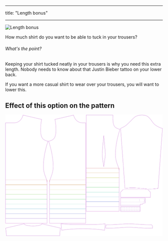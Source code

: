 ***

title: "Length bonus"

***

![Length bonus](lengthbonus.svg)

How much shirt do you want to be able to tuck in your trousers?

<Note>

###### What's the point?

Keeping your shirt tucked neatly in your trousers is why you need this extra length.
Nobody needs to know about that Justin Bieber tattoo on your lower back.

If you want a more casual shirt to wear over your trousers, you will want to lower this.

</Note>

## Effect of this option on the pattern

![This image shows the effect of this option by superimposing several variants that have a different value for this option](simon_lengthbonus_sample.svg "Effect of this option on the pattern")
